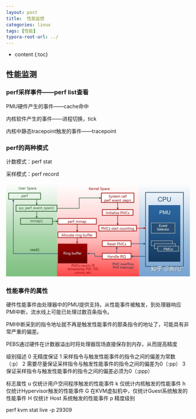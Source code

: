 ```yaml
---
layout: post
title:  性能监控
categories: linux
tags: [性能]
typora-root-url: ../
---
```

* content
{:toc}

## 性能监测



### perf采样事件——perf list查看

PMU硬件产生的事件——cache命中

内核软件产生的事件——进程切换，tick

内核中静态tracepoint触发的事件——tracepoint

### perf的两种模式

计数模式：perf stat

采样模式：perf record

![preview](/assets/性能监测/perf流程图.png)



### 性能事件的属性

硬件性能事件由处理器中的PMU提供支持。从性能事件被触发，到处理器响应 PMI中断，流水线上可能已处理过数百条指令。

PMI中断采到的指令地址就不再是触发性能事件的那条指令的地址了，可能具有非常严重的偏差。

PEBS通过硬件在计数器溢出时将处理器现场直接保存到内存，从而提高精度

级别描述
0 无精度保证
1 采样指令与触发性能事件的指令之间的偏差为常数（:p）
2 需要尽量保证采样指令与触发性能事件的指令之间的偏差为0（:pp）
3 保证采样指令与触发性能事件的指令之间的偏差必须为0（:ppp）

标志属性
u 仅统计用户空间程序触发的性能事件
k 仅统计内核触发的性能事件
h 仅统计Hypervisor触发的性能事件
G 在KVM虚拟机中，仅统计Guest系统触发的性能事件
H 仅统计 Host 系统触发的性能事件
p 精度级别





perf kvm stat live -p 29309





